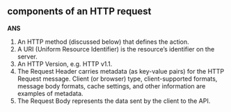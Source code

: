 ## components of an HTTP request
**ANS** 
1. An HTTP method (discussed below) that defines the action.
2. A URI (Uniform Resource Identifier) is the resource’s identifier on the server.
3. An HTTP Version, e.g. HTTP v1.1.
4. The Request Header carries metadata (as key-value pairs) for the HTTP Request message. Client (or browser) type, client-supported formats, message body formats, cache settings, and other information are examples of metadata.
5. The Request Body represents the data sent by the client to the API.
